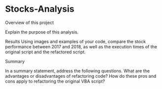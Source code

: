 # Stocks-Analysis


Overview of this project

Explain the purpose of this analysis.
    
  
Results 
Using images and examples of your code, compare the stock performance between 2017 and 2018, as well as the execution times of the original script and the refactored script.

Summary 

In a summary statement, address the following questions.
What are the advantages or disadvantages of refactoring code?
How do these pros and cons apply to refactoring the original VBA script?

